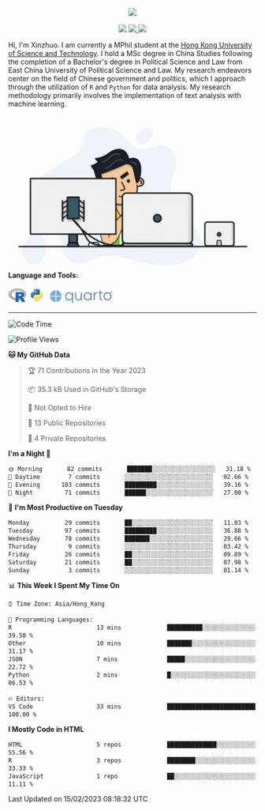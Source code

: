 <div align='center'>
<img src='https://readme-typing-svg.herokuapp.com?font=ubuntu&color=4d3900&center=true&lines=HKUST+Mphil+in+SOSC;Focus+on+China;Code+for+PoliSci'/>
</div>


<p align='center'>
<a href='mailto:carlh.stoner@gmail.com' target='_blank'>
        <img src='https://img.shields.io/badge/Gmail-D14836?style=for-the-badge&logo=gmail&logoColor=white'/></a>
 <a href='https://www.linkedin.com/in/xinzhuo-huang-5161011ba/' target='_blank'>
        <img src='https://img.shields.io/badge/linkedin%20-%230077B5.svg?&style=for-the-badge&logo=linkedin&logoColor=white'/>
    </a>
 <img src='https://vbr.wocr.tk/badge?page_id=xinzhuohkust&style=for-the-badge&logo=Github&color=16a085'>  
    </p>
    
Hi, I'm Xinzhuo. I am currently a MPhil student at the [Hong Kong University of Science and Technology](https://sosc.hkust.edu.hk/node/613). I hold a MSc degree in China Studies following the completion of a Bachelor's degree in Political Science and Law from East China University of Political Science and Law. My research endeavors center on the field of Chinese government and politics, which I approach through the utilization of `R` and `Python` for data analysis. My research methodology primarily involves the implementation of text analysis with machine learning.




<img align='right' src="https://github.com/xinzhuohkust/xinzhuohkust/blob/main/programmer.gif" width="590">




**Language and Tools:**  

<code><img height="36" src="https://raw.githubusercontent.com/github/explore/80688e429a7d4ef2fca1e82350fe8e3517d3494d/topics/r/r.png"></code>
<code><img height="36" src="https://raw.githubusercontent.com/github/explore/80688e429a7d4ef2fca1e82350fe8e3517d3494d/topics/python/python.png"></code>
<code><img height="32" src="https://github.com/quarto-dev/quarto-r/blob/main/man/figures/quarto.png"></code>

---
<!--START_SECTION:waka-->
![Code Time](http://img.shields.io/badge/Code%20Time-33%20mins-blue)

![Profile Views](http://img.shields.io/badge/Profile%20Views-541-blue)

**🐱 My GitHub Data** 

> 🏆 71 Contributions in the Year 2023
 > 
> 📦 35.3 kB Used in GitHub's Storage 
 > 
> 🚫 Not Opted to Hire
 > 
> 📜 13 Public Repositories 
 > 
> 🔑 4 Private Repositories  
 > 
**I'm a Night 🦉** 

```text
🌞 Morning       82 commits       ███████░░░░░░░░░░░░░░░░░░   31.18 % 
🌆 Daytime        7 commits       ░░░░░░░░░░░░░░░░░░░░░░░░░   02.66 % 
🌃 Evening      103 commits       █████████░░░░░░░░░░░░░░░░   39.16 % 
🌙 Night         71 commits       ██████░░░░░░░░░░░░░░░░░░░   27.00 % 

```
📅 **I'm Most Productive on Tuesday** 

```text
Monday          29 commits       ██░░░░░░░░░░░░░░░░░░░░░░░   11.03 % 
Tuesday         97 commits       █████████░░░░░░░░░░░░░░░░   36.88 % 
Wednesday       78 commits       ███████░░░░░░░░░░░░░░░░░░   29.66 % 
Thursday         9 commits       ░░░░░░░░░░░░░░░░░░░░░░░░░   03.42 % 
Friday          26 commits       ██░░░░░░░░░░░░░░░░░░░░░░░   09.89 % 
Saturday        21 commits       ██░░░░░░░░░░░░░░░░░░░░░░░   07.98 % 
Sunday           3 commits       ░░░░░░░░░░░░░░░░░░░░░░░░░   01.14 % 

```


📊 **This Week I Spent My Time On** 

```text
⌚︎ Time Zone: Asia/Hong_Kong

💬 Programming Languages: 
R                        13 mins             ██████████░░░░░░░░░░░░░░░   39.58 % 
Other                    10 mins             ███████░░░░░░░░░░░░░░░░░░   31.17 % 
JSON                     7 mins              █████░░░░░░░░░░░░░░░░░░░░   22.72 % 
Python                   2 mins              █░░░░░░░░░░░░░░░░░░░░░░░░   06.53 % 

🔥 Editors: 
VS Code                  33 mins             █████████████████████████   100.00 % 

```

**I Mostly Code in HTML** 

```text
HTML                     5 repos             ██████████████░░░░░░░░░░░   55.56 % 
R                        3 repos             ████████░░░░░░░░░░░░░░░░░   33.33 % 
JavaScript               1 repo              ██░░░░░░░░░░░░░░░░░░░░░░░   11.11 % 

```



 Last Updated on 15/02/2023 08:18:32 UTC
<!--END_SECTION:waka-->
    
    
    
    
    
    
    
    
